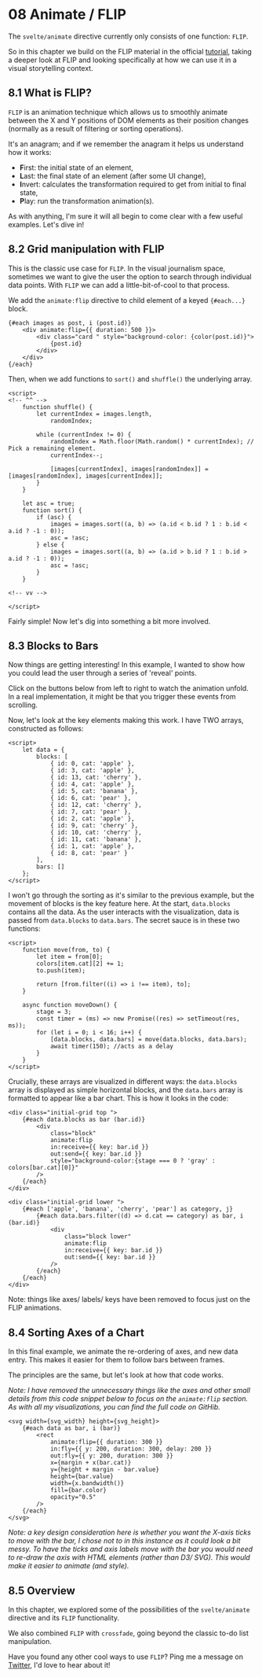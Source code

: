 <script>
import FlipEntryBars from "$components/vss/08-FlipEntryBars.svelte"
import FlipGrid from "$components/vss/08-FlipGrid.svelte"
import FlipSortAxes from "$components/vss/08-FlipSortAxes.svelte"
</script>

# 08 Animate / FLIP

The `svelte/animate` directive currently only consists of one function: `FLIP`.

So in this chapter we build on the FLIP material in the official [tutorial](https://svelte.dev/tutorial/animate), taking a deeper look at FLIP and looking specifically at how we can use it in a visual storytelling context.

## 8.1 What is FLIP?

`FLIP` is an animation technique which allows us to smoothly animate between the X and Y positions of DOM elements as their position changes (normally as a result of filtering or sorting operations).

It's an anagram; and if we remember the anagram it helps us understand how it works:

- **F**irst: the initial state of an element,
- **L**ast: the final state of an element (after some UI change),
- **I**nvert: calculates the transformation required to get from initial to final state,
- **P**lay: run the transformation animation(s).

As with anything, I'm sure it will all begin to come clear with a few useful examples. Let's dive in!

## 8.2 Grid manipulation with FLIP

<FlipGrid/>

This is the classic use case for `FLIP`. In the visual journalism space, sometimes we want to give the user the option to search through individual data points. With `FLIP` we can add a little-bit-of-cool to that process.

We add the `animate:flip` directive to child element of a keyed `{#each...}` block.

```svelte
{#each images as post, i (post.id)}
	<div animate:flip={{ duration: 500 }}>
		<div class="card " style="background-color: {color(post.id)}">
			{post.id}
		</div>
	</div>
{/each}
```

Then, when we add functions to `sort()` and `shuffle()` the underlying array.

```svelte
<script>
<!-- ^^ -->
	function shuffle() {
		let currentIndex = images.length,
			randomIndex;

		while (currentIndex != 0) {
			randomIndex = Math.floor(Math.random() * currentIndex); // Pick a remaining element.
			currentIndex--;

			[images[currentIndex], images[randomIndex]] = [images[randomIndex], images[currentIndex]];
		}
	}

	let asc = true;
	function sort() {
		if (asc) {
			images = images.sort((a, b) => (a.id < b.id ? 1 : b.id < a.id ? -1 : 0));
			asc = !asc;
		} else {
			images = images.sort((a, b) => (a.id > b.id ? 1 : b.id > a.id ? -1 : 0));
			asc = !asc;
		}
	}

<!-- vv -->

</script>
```

Fairly simple! Now let's dig into something a bit more involved.

## 8.3 Blocks to Bars

Now things are getting interesting! In this example, I wanted to show how you could lead the user through a series of 'reveal' points.

Click on the buttons below from left to right to watch the animation unfold. In a real implementation, it might be that you trigger these events from scrolling.

<FlipEntryBars/>

Now, let's look at the key elements making this work. I have TWO arrays, constructed as follows:

```svelte
<script>
	let data = {
		blocks: [
			{ id: 0, cat: 'apple' },
			{ id: 3, cat: 'apple' },
			{ id: 13, cat: 'cherry' },
			{ id: 4, cat: 'apple' },
			{ id: 5, cat: 'banana' },
			{ id: 6, cat: 'pear' },
			{ id: 12, cat: 'cherry' },
			{ id: 7, cat: 'pear' },
			{ id: 2, cat: 'apple' },
			{ id: 9, cat: 'cherry' },
			{ id: 10, cat: 'cherry' },
			{ id: 11, cat: 'banana' },
			{ id: 1, cat: 'apple' },
			{ id: 8, cat: 'pear' }
		],
		bars: []
	};
</script>
```

I won't go through the sorting as it's similar to the previous example, but the movement of blocks is the key feature here. At the start, `data.blocks` contains all the data. As the user interacts with the visualization, data is passed from `data.blocks` to `data.bars`. The secret sauce is in these two functions:

```svelte
<script>
	function move(from, to) {
		let item = from[0];
		colors[item.cat][2] += 1;
		to.push(item);

		return [from.filter((i) => i !== item), to];
	}

	async function moveDown() {
		stage = 3;
		const timer = (ms) => new Promise((res) => setTimeout(res, ms));
		for (let i = 0; i < 16; i++) {
			[data.blocks, data.bars] = move(data.blocks, data.bars);
			await timer(150); //acts as a delay
		}
	}
</script>
```

Crucially, these arrays are visualized in different ways: the `data.blocks` array is displayed as simple horizontal blocks, and the `data.bars` array is formatted to appear like a bar chart. This is how it looks in the code:

```svelte
<div class="initial-grid top ">
	{#each data.blocks as bar (bar.id)}
		<div
			class="block"
			animate:flip
			in:receive={{ key: bar.id }}
			out:send={{ key: bar.id }}
			style="background-color:{stage === 0 ? 'gray' : colors[bar.cat][0]}"
		/>
	{/each}
</div>

<div class="initial-grid lower ">
	{#each ['apple', 'banana', 'cherry', 'pear'] as category, j}
		{#each data.bars.filter((d) => d.cat == category) as bar, i (bar.id)}
			<div
				class="block lower"
				animate:flip
				in:receive={{ key: bar.id }}
				out:send={{ key: bar.id }}
			/>
		{/each}
	{/each}
</div>
```

Note: things like axes/ labels/ keys have been removed to focus just on the FLIP animations.

## 8.4 Sorting Axes of a Chart

In this final example, we animate the re-ordering of axes, and new data entry. This makes it easier for them to follow bars between frames.

<FlipSortAxes/>

The principles are the same, but let's look at how that code works.

_Note: I have removed the unnecessary things like the axes and other small details from this code snippet below to focus on the `animate:flip` section. As with all my visualizations, you can find the full code on GitHib._

```svelte
<svg width={svg_width} height={svg_height}>
	{#each data as bar, i (bar)}
		<rect
			animate:flip={{ duration: 300 }}
			in:fly={{ y: 200, duration: 300, delay: 200 }}
			out:fly={{ y: 200, duration: 300 }}
			x={margin + x(bar.cat)}
			y={height + margin - bar.value}
			height={bar.value}
			width={x.bandwidth()}
			fill={bar.color}
			opacity="0.5"
		/>
	{/each}
</svg>
```

_Note: a key design consideration here is whether you want the X-axis ticks to move with the bar, I chose not to in this instance as it could look a bit messy. To have the ticks and axis labels move with the bar you would need to re-draw the axis with HTML elements (rather than D3/ SVG). This would make it easier to animate (and style)._

## 8.5 Overview

In this chapter, we explored some of the possibilities of the `svelte/animate` directive and its `FLIP` functionality.

We also combined `FLIP` with `crossfade`, going beyond the classic to-do list manipulation.

Have you found any other cool ways to use `FLIP`? Ping me a message on [Twitter](http://twitter.com/visualsvelte), I'd love to hear about it!
